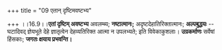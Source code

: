 +++
title = "09 एतान् दृष्टिमवष्टभ्य"

+++
।।16.9।।**एतां दृष्टिम् अवष्टभ्य** अवलम्ब्य; **नष्टात्मानः;**
अदृष्टदेहातिरिक्तात्मानः; **अल्पबुद्धयः** -- घटादिवद् ज्ञेयभूते देहे
ज्ञातृत्वेन देहव्यतिरिक्त आत्मा न उपलभ्यते; इति विवेकाकुशलाः।
**उग्रकर्माणः** सर्वेषां हिंसकाः; **जगतः क्षयाय प्रभवन्ति।**
